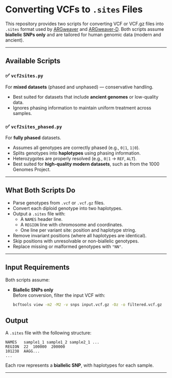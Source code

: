 # Converting VCFs to `.sites` Files

This repository provides two scripts for converting VCF or VCF.gz files into `.sites` format used by [ARGweaver](http://github.com/mdrasmus/argweaver) and [ARGweaver-D](https://github.com/CshlSiepelLab/argweaver-d). Both scripts assume **biallelic SNPs only** and are tailored for human genomic data (modern and ancient).

---

## Available Scripts

### ✅ `vcf2sites.py`
For **mixed datasets** (phased and unphased) — conservative handling.

- Best suited for datasets that include **ancient genomes** or low-quality data.
- Ignores phasing information to maintain uniform treatment across samples.

### ✅ `vcf2sites_phased.py`
For **fully phased** datasets.

- Assumes all genotypes are correctly phased (e.g., `0|1`, `1|0`).
- Splits genotypes into **haplotypes** using phasing information.
- Heterozygotes are properly resolved (e.g., `0|1` → `REF`, `ALT`).
- Best suited for **high-quality modern datasets**, such as from the 1000 Genomes Project.

---

## What Both Scripts Do

- Parse genotypes from `.vcf` or `.vcf.gz` files.
- Convert each diploid genotype into two haplotypes.
- Output a `.sites` file with:
  - A `NAMES` header line.
  - A `REGION` line with chromosome and coordinates.
  - One line per variant site: position and haplotype string.
- Remove invariant positions (where all haplotypes are identical).
- Skip positions with unresolvable or non-biallelic genotypes.
- Replace missing or malformed genotypes with `"NN"`.

---

## Input Requirements

Both scripts assume:

- **Biallelic SNPs only**  
  Before conversion, filter the input VCF with:

  ```bash
  bcftools view -m2 -M2 -v snps input.vcf.gz -Oz -o filtered.vcf.gz

## Output

A `.sites` file with the following structure:

```
NAMES   sample1_1 sample1_2 sample2_1 ...
REGION  22  100000  200000
101238  AAGG...
...
```

Each row represents a **biallelic SNP**, with haplotypes for each sample.

---




